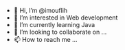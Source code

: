 - 👋 Hi, I’m @imouflih
- 👀 I’m interested in Web development
- 🌱 I’m currently learning Java
- 💞️ I’m looking to collaborate on ...
- 📫 How to reach me ...

<!---
imouflih/imouflih is a ✨ special ✨ repository because its `README.md` (this file) appears on your GitHub profile.
You can click the Preview link to take a look at your changes.
--->
